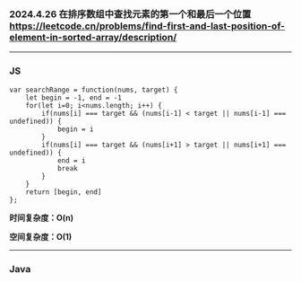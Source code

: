 ### 2024.4.26  在排序数组中查找元素的第一个和最后一个位置  https://leetcode.cn/problems/find-first-and-last-position-of-element-in-sorted-array/description/

---

### JS

```JS
var searchRange = function(nums, target) {
    let begin = -1, end = -1
    for(let i=0; i<nums.length; i++) {
        if(nums[i] === target && (nums[i-1] < target || nums[i-1] === undefined)) {
            begin = i
        }
        if(nums[i] === target && (nums[i+1] > target || nums[i+1] === undefined)) {
            end = i
            break
        }
    }
    return [begin, end]
};
```

**时间复杂度：O(n)**

**空间复杂度：O(1)**

---

### Java
